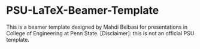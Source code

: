 # PSU-LaTeX-Beamer-Template
 This is a beamer template designed by Mahdi Belbasi for presentations in College of Engineering at Penn State. [Disclaimer]: this is not an official PSU template.
 
 
